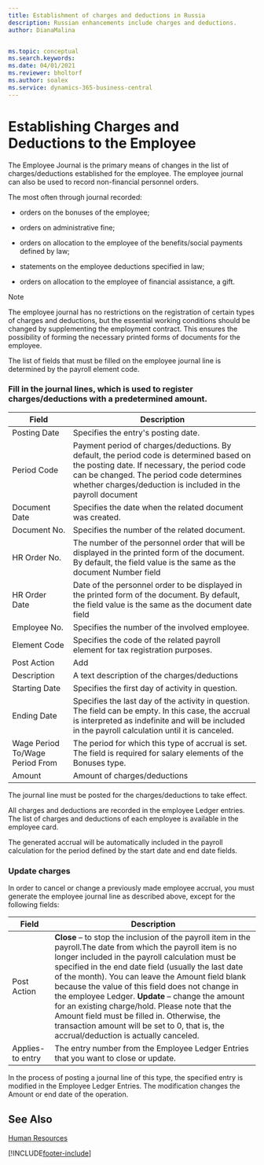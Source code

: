 ```yaml
---
title: Establishment of charges and deductions in Russia
description: Russian enhancements include charges and deductions.
author: DianaMalina


ms.topic: conceptual
ms.search.keywords:
ms.date: 04/01/2021
ms.reviewer: bholtorf
ms.author: soalex
ms.service: dynamics-365-business-central
---
```


# Establishing Charges and Deductions to the Employee

The Employee Journal is the primary means of changes in the list of charges/deductions established for the employee. The employee journal can also be used to record non-financial personnel orders.

The most often through journal recorded:

- orders on the bonuses of the employee;


- orders on administrative fine;

- orders on allocation to the employee of the benefits/social payments defined by law;

- statements on the employee deductions specified in law;

- orders on allocation to the employee of financial assistance, a gift.

> [!NOTE]
> The employee journal has no restrictions on the registration of certain types of charges and deductions, but the essential working conditions should be changed by supplementing the employment contract. This ensures the possibility of forming the necessary printed forms of documents for the employee.

The list of fields that must be filled on the employee journal line is determined by the payroll element code.

### Fill in the journal lines, which is used to register charges/deductions with a predetermined amount.

| Field                           | Description                                                  |
| ------------------------------- | ------------------------------------------------------------ |
| Posting Date                    | Specifies the entry's posting date.                          |
| Period Code                     | Payment period of charges/deductions. By default, the period code is determined based on the posting date. If necessary, the period code can be changed. The period code determines whether charges/deduction is included in the payroll document |
| Document Date                   | Specifies the date when the related document was created.    |
| Document No.                    | Specifies the number of the related document.                |
| HR Order No.                    | The number of the personnel order that will be displayed in the printed form of the document. By default, the field value is the same as the document Number field |
| HR Order Date                   | Date of the personnel order to be displayed in the printed form of the document. By default, the field value is the same as the document date field |
| Employee No.                    | Specifies the number of the involved employee.               |
| Element Code                    | Specifies the code of the related payroll element for tax registration purposes. |
| Post Action                     | Add                                                          |
| Description                     | A text description of the charges/deductions                 |
| Starting Date                   | Specifies the first day of activity in question.             |
| Ending Date                     | Specifies the last day of the activity in question. The field can be empty. In this case, the accrual is interpreted as indefinite and will be included in the payroll calculation until it is canceled. |
| Wage Period To/Wage Period From | The period for which this type of accrual is set. The field is required for salary elements of the Bonuses type. |
| Amount                          | Amount of charges/deductions                                 |

The journal line must be posted for the charges/deductions to take effect.

All charges and deductions are recorded in the employee Ledger entries. The list of charges and deductions of each employee is available in the employee card.

The generated accrual will be automatically included in the payroll calculation for the period defined by the start date and end date fields.

### Update charges

In order to cancel or change a previously made employee accrual, you must generate the employee journal line as described above, except for the following fields:

| Field            | Description                                                  |
| ---------------- | ------------------------------------------------------------ |
| Post Action      | **Close** – to stop the inclusion of the payroll item in the payroll.The date from which the payroll item is no longer included in the payroll calculation must be specified in the end date field (usually the last date of the month). You can leave the Amount field blank because the value of this field does not change in the employee Ledger.                                                             **Update** – change the amount for an existing charge/hold. Please note that the Amount field must be filled in. Otherwise, the transaction amount will be set to 0, that is, the accrual/deduction is actually canceled. |
| Applies-to entry | The entry number from the Employee Ledger Entries that you want to close or update. |

In the process of posting a journal line of this type, the specified entry is modified in the Employee Ledger Entries. The modification changes the Amount or end date of the operation.

## See Also

[Human Resources](Human-Resources.md)


[!INCLUDE[footer-include](../../includes/footer-banner.md)]
